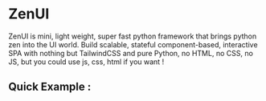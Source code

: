 # ZenUI 

ZenUI is mini, light weight, super fast python framework that brings python zen into the UI world. Build scalable, stateful component-based, interactive SPA with nothing but TailwindCSS and pure Python, no HTML, no CSS, no JS, but you could use js, css, html if you want !

## Quick Example : 

```Python
	    
```
